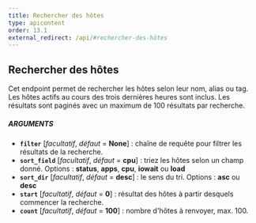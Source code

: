 ```yaml
---
title: Rechercher des hôtes
type: apicontent
order: 13.1
external_redirect: /api/#rechercher-des-hôtes
---
```


## Rechercher des hôtes
Cet endpoint permet de rechercher les hôtes selon leur nom, alias ou tag. Les hôtes actifs au cours des trois dernières heures sont inclus. Les résultats sont paginés avec un maximum de 100 résultats par recherche.

##### ARGUMENTS

* **`filter`** [*facultatif*, *défaut* = **None**] :
    chaîne de requête pour filtrer les résultats de la recherche.
* **`sort_field`** [*facultatif*, *défaut* = **cpu**] :
    triez les hôtes selon un champ donné.
    Options : **status**, **apps**, **cpu**, **iowait** ou **load**
* **`sort_dir`** [*facultatif*, *défaut* = **desc**] :
    le sens du tri.
    Options : **asc** ou **desc**
* **`start`** [*facultatif*, *défaut* = **0**] :
    résultat des hôtes à partir desquels commencer la recherche.
* **`count`** [*facultatif*, *défaut* = **100**] :
     nombre d'hôtes à renvoyer, max. 100.
